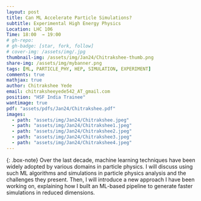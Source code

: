 ```yaml
---
layout: post
title: Can ML Accelerate Particle Simulations?
subtitle: Experimental High Energy Physics
Location: LHC 106
Time: 18:00  → 19:00
# gh-repo:
# gh-badge: [star, fork, follow]
# cover-img: /assets/img/.jpg
thumbnail-img: /assets/img/Jan24/Chitrakshee-thumb.png
share-img: /assets/img/mybanner.png
tags: [ML, PARTICLE_PHY, HEP, SIMULATION, EXPERIMENT]
comments: true
mathjax: true
author: Chitrakshee Yede
email: chitraksheeyede542_AT_gmail.com
position: "HSF India Trainee"
wantimage: true
pdf: "assets/pdfs/Jan24/Chitrakshee.pdf"
images:
  - path: "assets/img/Jan24/Chitrakshee.jpeg"
  - path: "assets/img/Jan24/Chitrakshee1.jpeg"
  - path: "assets/img/Jan24/Chitrakshee2.jpeg"
  - path: "assets/img/Jan24/Chitrakshee3.jpeg"
  - path: "assets/img/Jan24/Chitrakshee4.jpeg"
---
```

{: .box-note}
Over the last decade, machine learning techniques have been widely adopted by various domains in particle physics. I will discuss using such ML algorithms and simulations in particle physics analysis and the challenges they present. Then, I will introduce a new approach I have been working on, explaining how I built an ML-based pipeline to generate faster simulations in reduced dimensions.